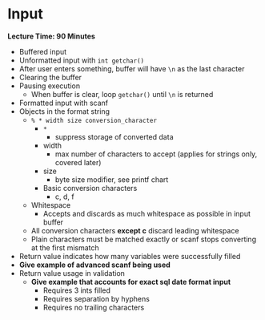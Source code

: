 # Input

**Lecture Time: 90 Minutes**

* Buffered input
* Unformatted input with `int getchar()`
* After user enters something, buffer will have `\n` as the last character
* Clearing the buffer
* Pausing execution
    * When buffer is clear, loop `getchar()` until `\n` is returned
* Formatted input with scanf
* Objects in the format string
    * `% * width size conversion_character`
        * `*`
            * suppress storage of converted data
        * width
            * max number of characters to accept (applies for strings only, covered later)
        * size
            * byte size modifier, see printf chart
        * Basic conversion characters
            * c, d, f
    * Whitespace
        * Accepts and discards as much whitespace as possible in input buffer
    * All conversion characters **except c** discard leading whitespace
    * Plain characters must be matched exactly or scanf stops converting at the first mismatch
* Return value indicates how many variables were successfully filled
* **Give example of advanced scanf being used**
* Return value usage in validation
    * **Give example that accounts for exact sql date format input**
        * Requires 3 ints filled
        * Requires separation by hyphens
        * Requires no trailing characters
